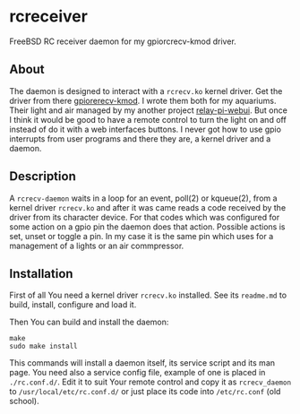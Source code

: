 # rcreceiver

FreeBSD RC receiver daemon for my gpiorcrecv-kmod driver.

## About

The daemon is designed to interact with a `rcrecv.ko` kernel driver.
Get the driver from there
[gpiorerecv-kmod](https://gitlab.com/alexandermishin13/gpiorcrecv-kmod).
I wrote them both for my aquariums. Their light and air managed by my another
project [relay-pi-webui](https://gitlab.com/alexandermishin13/relay-pi-webui).
But once I think it would be good to have a remote control to turn the light
on and off instead of do it with a web interfaces buttons.
I never got how to use gpio interrupts from user programs and there they are,
a kernel driver and a daemon.

## Description

A `rcrecv-daemon` waits in a loop for an event, poll(2) or kqueue(2), from a
kernel driver `rcrecv.ko` and after it was came reads a code received by the
driver from its character device. For that codes which was configured for
some action on a gpio pin the daemon does that action. Possible actions is
set, unset or toggle a pin. In my case it is the same pin which uses for a
management of a lights or an air commpressor.

## Installation

First of all You need a kernel driver `rcrecv.ko` installed.
See its `readme.md` to build, install, configure and load it.

Then You can build and install the daemon:
```
make
sudo make install
```
This commands will install a daemon itself, its service script
and its man page. You need also a service config file, example of one
is placed in `./rc.conf.d/`. Edit it to suit Your remote control and
copy it as `rcrecv_daemon` to `/usr/local/etc/rc.conf.d/` or just place
its code into `/etc/rc.conf` (old school).
